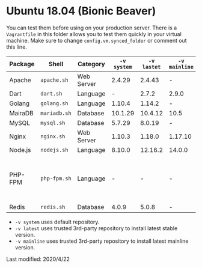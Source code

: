 
# Ubuntu 18.04 (Bionic Beaver)

You can test them before using on your production server. There is a `Vagrantfile` in this folder allows you to test them quickly in your virtual machine. Make sure to change `config.vm.synced_folder` or comment out this line.

| Package | Shell | Category | `-v system` | `-v lastet` | `-v mainline` | `-v {n}` 
| --- | --- | --- | --- | --- | --- | --- 
| Apache | `apache.sh` | Web Server | 2.4.29 | 2.4.43 | - | - |
| Dart | `dart.sh` | Language | - | 2.7.2 | 2.9.0 | - |
| Golang | `golang.sh` | Language | 1.10.4 | 1.14.2 | - | - |
| MairaDB | `mariadb.sh` | Database | 10.1.29 | 10.4.12 | 10.5 | - |
| MySQL | `mysql.sh` | Database | 5.7.29 | 8.0.19 | - | - |
| Nginx | `nginx.sh` | Web Server | 1.10.3 | 1.18.0 | 1.17.10 | - |
| Node.js  | `nodejs.sh` | Language | 8.10.0 | 12.16.2 | 14.0.0 | - |
| PHP-FPM | `php-fpm.sh` | Language | - | - | - | 5.6, 7.0, 7.1, 7.2, 7.3, 7.4 |
| Redis | `redis.sh` | Database | 4.0.9 | 5.0.8 | - | - |

* `-v system` uses default repository.
* `-v latest` uses trusted 3rd-party repository to install latest stable version.
* `-v mainline` uses trusted 3rd-party repository to install latest mainline version.

Last modified: 2020/4/22